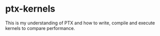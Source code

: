 # ptx-kernels
This is my understanding of PTX and how to write, compile and execute kernels to compare performance.

